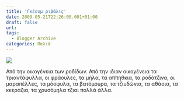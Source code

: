 ```yaml
---
title: 'Γκέουμ ριβάλις'
date: 2009-05-21T22:26:00.001+01:00
draft: false
url: 
tags:
  - Blogger Archive
categories: Παλιά
---
```


[![](https://blogger.googleusercontent.com/img/b/R29vZ2xl/AVvXsEgcDxIOwvlrHtk_Tvw0O6odkx9CkiEKZoX9TAW46z43-1RQ8-hbqGljLSg1uCbsHM3amv2SxNzIVXqST78B0h6vQrrmz3WgTtkLUIzP-_3snYAyFP1HkRBsNS4phf-1sZ2G295kZ0rIUfA/s400/DSCN3179.JPG)](https://blogger.googleusercontent.com/img/b/R29vZ2xl/AVvXsEgcDxIOwvlrHtk_Tvw0O6odkx9CkiEKZoX9TAW46z43-1RQ8-hbqGljLSg1uCbsHM3amv2SxNzIVXqST78B0h6vQrrmz3WgTtkLUIzP-_3snYAyFP1HkRBsNS4phf-1sZ2G295kZ0rIUfA/s1600-h/DSCN3179.JPG)

  

Από την οικογένεια των ροδίδων. Από την ιδιαν οικογένεια τα τριαντάφυλλα, οι φράουλες, τα μήλα, τα αππήθκια, τα ροδάτζινα, οι μαραπέλλες, τα μόσφυλα, τα βατόμουρα, τα τζιυδώνια, τα αθάσια, τα κκεράζια, τα χρυσόμηλα τζιαι πολλά άλλα.
